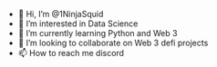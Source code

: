 - 👋 Hi, I’m @1NinjaSquid
- 👀 I’m interested in Data Science
- 🌱 I’m currently learning Python and Web 3
- 💞️ I’m looking to collaborate on Web 3 defi projects
- 📫 How to reach me discord

<!---
1NinjaSquid/1NinjaSquid is a ✨ special ✨ repository because its `README.md` (this file) appears on your GitHub profile.
You can click the Preview link to take a look at your changes.
--->
